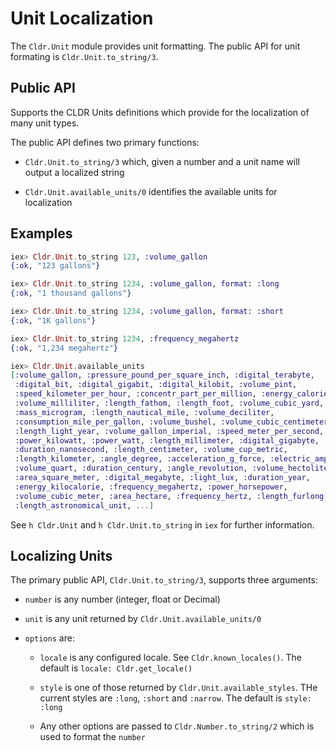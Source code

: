 # Unit Localization

The `Cldr.Unit` module provides unit formatting.  The public API for unit formating is `Cldr.Unit.to_string/3`.

## Public API

  Supports the CLDR Units definitions which provide for the localization of many
  unit types.

  The public API defines two primary functions:

  * `Cldr.Unit.to_string/3` which, given a number and a unit name will output a localized string

  * `Cldr.Unit.available_units/0` identifies the available units for localization

## Examples

```elixir
iex> Cldr.Unit.to_string 123, :volume_gallon
{:ok, "123 gallons"}

iex> Cldr.Unit.to_string 1234, :volume_gallon, format: :long
{:ok, "1 thousand gallons"}

iex> Cldr.Unit.to_string 1234, :volume_gallon, format: :short
{:ok, "1K gallons"}

iex> Cldr.Unit.to_string 1234, :frequency_megahertz
{:ok, "1,234 megahertz"}

iex> Cldr.Unit.available_units
[:volume_gallon, :pressure_pound_per_square_inch, :digital_terabyte,
 :digital_bit, :digital_gigabit, :digital_kilobit, :volume_pint,
 :speed_kilometer_per_hour, :concentr_part_per_million, :energy_calorie,
 :volume_milliliter, :length_fathom, :length_foot, :volume_cubic_yard,
 :mass_microgram, :length_nautical_mile, :volume_deciliter,
 :consumption_mile_per_gallon, :volume_bushel, :volume_cubic_centimeter,
 :length_light_year, :volume_gallon_imperial, :speed_meter_per_second,
 :power_kilowatt, :power_watt, :length_millimeter, :digital_gigabyte,
 :duration_nanosecond, :length_centimeter, :volume_cup_metric,
 :length_kilometer, :angle_degree, :acceleration_g_force, :electric_ampere,
 :volume_quart, :duration_century, :angle_revolution, :volume_hectoliter,
 :area_square_meter, :digital_megabyte, :light_lux, :duration_year,
 :energy_kilocalorie, :frequency_megahertz, :power_horsepower,
 :volume_cubic_meter, :area_hectare, :frequency_hertz, :length_furlong,
 :length_astronomical_unit, ...]
```

See `h Cldr.Unit` and `h Cldr.Unit.to_string` in `iex` for further information.

## Localizing Units

The primary public API, `Cldr.Unit.to_string/3`, supports three arguments:

  * `number` is any number (integer, float or Decimal)

  * `unit` is any unit returned by `Cldr.Unit.available_units/0`

  * `options` are:

    * `locale` is any configured locale. See `Cldr.known_locales()`. The default
    is `locale: Cldr.get_locale()`

    * `style` is one of those returned by `Cldr.Unit.available_styles`.
    THe current styles are `:long`, `:short` and `:narrow`.  The default is `style: :long`

    * Any other options are passed to `Cldr.Number.to_string/2` which is used to format the `number`